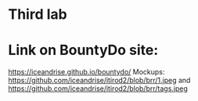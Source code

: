 # Third lab
# Link on BountyDo site:
https://iceandrise.github.io/bountydo/
Mockups: https://github.com/iceandrise/itirod2/blob/brr/1.jpeg and https://github.com/iceandrise/itirod2/blob/brr/tags.jpeg
